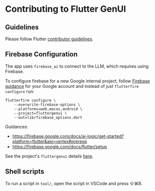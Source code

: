 # Contributing to Flutter GenUI

## Guidelines

Please follow Flutter
[contributor guidelines](https://github.com/flutter/flutter/blob/master/CONTRIBUTING.md).

## Firebase Configuration

The app uses `firebase_ai` to connect to the LLM, which requires using Firebase.

To configure firebase for a new Google internal project, follow
[Firebase guidance](https://firebase.google.com/docs/flutter/setup)
for your Google account and instead of just `flutterfire configure` run:

```shell
flutterfire configure \
    --overwrite-firebase-options \
    --platforms=web,macos,android \
    --project=fluttergenui \
    --out=lib/firebase_options.dart
```

Guidances:
* https://firebase.google.com/docs/ai-logic/get-started?platform=flutter&api=vertex#prereqs
* https://firebase.google.com/docs/flutter/setup

See the project's `fluttergenui` details
[here](https://pantheon.corp.google.com/welcome?inv=1&invt=Ab4FMw&project=fluttergenui).

## Shell scripts

To run a script in `tool/`, open the script in VSCode and press ⇧⌘B.
